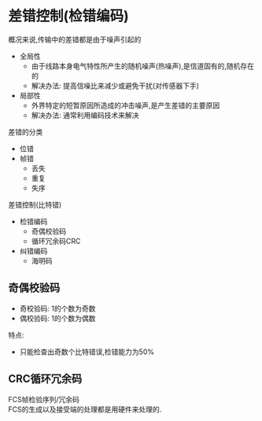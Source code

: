 # 差错控制(检错编码)

概况来说,传输中的差错都是由于噪声引起的

- 全局性
  - 由于线路本身电气特性所产生的随机噪声(热噪声),是信道固有的,随机存在的
  - 解决办法: 提高信噪比来减少或避免干扰(对传感器下手)
- 局部性
  - 外界特定的短暂原因所造成的冲击噪声,是产生差错的主要原因
  - 解决办法: 通常利用编码技术来解决

差错的分类

- 位错
- 帧错
  - 丢失
  - 重复
  - 失序

差错控制(比特错)

- 检错编码
  - 奇偶校验码
  - 循环冗余码CRC
- 纠错编码
  - 海明码

## 奇偶校验码

- 奇校验码: 1的个数为奇数
- 偶校验码: 1的个数为偶数

特点:

- 只能检查出奇数个比特错误,检错能力为50%

## CRC循环冗余码

FCS帧检验序列/冗余码  
FCS的生成以及接受端的处理都是用硬件来处理的.
